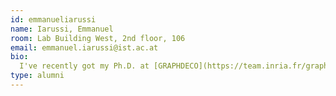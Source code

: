```yaml
---
id: emmanueliarussi
name: Iarussi, Emmanuel
room: Lab Building West, 2nd floor, 106
email: emmanuel.iarussi@ist.ac.at
bio:
  I've recently got my Ph.D. at [GRAPHDECO](https://team.inria.fr/graphdeco/) team, [Inria Sophia Antipolis](http://www.inria.fr/centre/sophia/), France. In 2012 I've graduated as a Systems Engineer from [UNICEN University](http://www.unicen.edu.ar/), Tandil, Argentina. I'm a former member of [ANR DRAO Project](https://www-sop.inria.fr/members/Adrien.Bousseau/drao/index.html), focused on facilitating and accelerating drawing for amateurs, expert designers and illustrators. As a researcher, I'm mostly interested in imaging, fabrication and graphics as well as human-computer interaction techniques for image creation and manipulation. 
type: alumni
---
```

